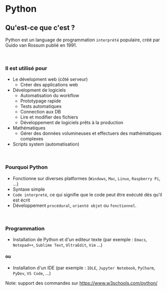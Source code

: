 
<!-- .slide: data-background="#2d2d2d" -->

# Python

## Qu'est-ce que c'est ?

Python est un language de programmation `interprété` populaire, créé par Guido van Rossum publié en 1991.


<br>


### Il est utilisé pour 
- Le dévelopment web (côté serveur)
	- Créer des applications web
- Dévelopment de logiciels
	- Automatisation du workflow
	- Prototypage rapide
	- Tests automatiques
	- Connection aux DB
	- Lire et modifier des fichiers
	- Développement de logiciels prêts à la production
- Mathématiques
	- Gérer des données volumineuses et effectuers des mathématiques complexes
- Scripts system (automatisation)


<br>


### Pourquoi Python
- Fonctionne sur diverses platformes (`Windows`, `Mac`, `Linux`, `Raspberry Pi`, ...)
- Syntaxe simple
- `Code interpreté`, ce qui signifie que le code peut être exécuté dès qu'il est écrit
- Développement `procédural`, `orienté objet` ou `fonctionnel`.


<br>


### Programmation

- Installation de Python et d'un editeur texte (par exemple : `Emacs`, `Notepad++`, `Sublime Text`, `UltraEdit`, `Vim` ...)

#### ou

- Installation d'un IDE (par exemple : `IDLE`, `Jupyter Notebook`, `PyCharm`, `PyDev`, `VS Code`, ...)

Note: support des commandes sur https://www.w3schools.com/python/